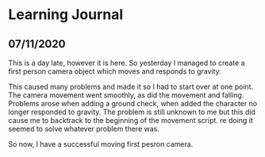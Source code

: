 # Learning Journal
## 07/11/2020

This is a day late, however it is here. So yesterday I managed to create a first person camera object which moves and responds to gravity.

This caused many problems and made it so I had to start over at one point. The camera movement went smoothly, as did the movement and falling. Problems arose when adding a ground check, when added the character no longer responded to gravity. The problem is still unknown to me but this did cause me to backtrack to the beginning of the movement script. re doing it seemed to solve whatever problem there was.

So now, I have a successful moving first pesron camera.
